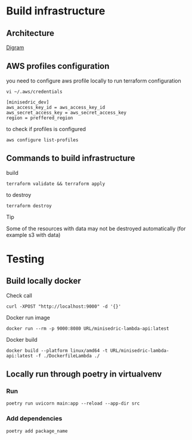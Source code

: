 


# Build infrastructure 
## Architecture 
[Digram](./docs/architecture.md)

## AWS profiles configuration
you need to configure aws profile locally to run terraform configuration 

```shell 
vi ~/.aws/credentials
```

```shell 
[minisedric_dev]
aws_access_key_id = aws_access_key_id
aws_secret_access_key = aws_secret_access_key
region = preffered_region
```

to check if profiles is configured

```shell 
aws configure list-profiles           
```


## Commands to build infrastructure 
build 
```shell
terraform validate && terraform apply 
```
 
to destroy 
```shell
terraform destroy      
```


> [!TIP]
> Some of the resources with data may not be destroyed automatically (for example s3 with data)

# Testing 
## Build locally docker 

Check call 
```shell
curl -XPOST "http://localhost:9000" -d '{}'      
```

Docker run image 
```shell 
docker run --rm -p 9000:8080 URL/minisedric-lambda-api:latest      
```

Docker build 
```shell
docker build --platform linux/amd64 -t URL/minisedric-lambda-api:latest -f ./DockerfileLambda ./                               
```

## Locally run through poetry in virtualvenv

### Run
```shell
poetry run uvicorn main:app --reload --app-dir src
```

### Add dependencies

```shell
poetry add package_name
```

